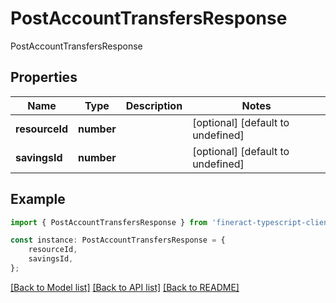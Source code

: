 # PostAccountTransfersResponse

PostAccountTransfersResponse

## Properties

Name | Type | Description | Notes
------------ | ------------- | ------------- | -------------
**resourceId** | **number** |  | [optional] [default to undefined]
**savingsId** | **number** |  | [optional] [default to undefined]

## Example

```typescript
import { PostAccountTransfersResponse } from 'fineract-typescript-client';

const instance: PostAccountTransfersResponse = {
    resourceId,
    savingsId,
};
```

[[Back to Model list]](../README.md#documentation-for-models) [[Back to API list]](../README.md#documentation-for-api-endpoints) [[Back to README]](../README.md)
